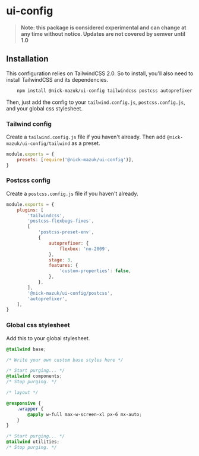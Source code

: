 # ui-config

> **Note: this package is considered experimental and can change at any time without notice. Updates are not covered by semver until 1.0**

## Installation

This configuration relies on TailwindCSS 2.0. So to install, you'll also need to install TailwindCSS and its dependencies.

```bash
    npm install @nick-mazuk/ui-config tailwindcss postcss autoprefixer
```

Then, just add the config to your `tailwind.config.js`, `postcss.config.js`, and your global css stylesheet.

### Tailwind config

Create a `tailwind.config.js` file if you haven't already. Then add `@nick-mazuk/ui-config/tailwind` as a preset.

```js
module.exports = {
    presets: [require('@nick-mazuk/ui-config')],
}
```

### Postcss config

Create a `postcss.config.js` file if you haven't already.

```js
module.exports = {
    plugins: [
        'tailwindcss',
        'postcss-flexbugs-fixes',
        [
            'postcss-preset-env',
            {
                autoprefixer: {
                    flexbox: 'no-2009',
                },
                stage: 3,
                features: {
                    'custom-properties': false,
                },
            },
        ],
        '@nick-mazuk/ui-config/postcss',
        'autoprefixer',
    ],
}
```

### Global css stylesheet

Add this to your global stylesheet.

```css
@tailwind base;

/* Write your own custom base styles here */

/* Start purging... */
@tailwind components;
/* Stop purging. */

/* layout */

@responsive {
    .wrapper {
        @apply w-full max-w-screen-xl px-6 mx-auto;
    }
}

/* Start purging... */
@tailwind utilities;
/* Stop purging. */
```
